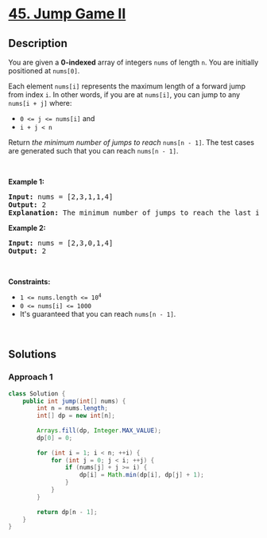 # [45. Jump Game II](https://leetcode.com/problems/jump-game-ii)

## Description

<p>You are given a <strong>0-indexed</strong> array of integers <code>nums</code> of length <code>n</code>. You are initially positioned at <code>nums[0]</code>.</p>

<p>Each element <code>nums[i]</code> represents the maximum length of a forward jump from index <code>i</code>. In other words, if you are at <code>nums[i]</code>, you can jump to any <code>nums[i + j]</code> where:</p>

<ul>
    <li><code>0 &lt;= j &lt;= nums[i]</code> and</li>
    <li><code>i + j &lt; n</code></li>
</ul>

<p>Return <em>the minimum number of jumps to reach </em><code>nums[n - 1]</code>. The test cases are generated such that you can reach <code>nums[n - 1]</code>.</p>
<p>&nbsp;</p>

<p><strong class="example">Example 1:</strong></p>
<pre>
<strong>Input:</strong> nums = [2,3,1,1,4]
<strong>Output:</strong> 2
<strong>Explanation:</strong> The minimum number of jumps to reach the last index is 2. Jump 1 step from index 0 to 1, then 3 steps to the last index.
</pre>

<p><strong class="example">Example 2:</strong></p>
<pre>
<strong>Input:</strong> nums = [2,3,0,1,4]
<strong>Output:</strong> 2
</pre>
<p>&nbsp;</p>

<p><strong>Constraints:</strong></p>
<ul>
    <li><code>1 &lt;= nums.length &lt;= 10<sup>4</sup></code></li>
    <li><code>0 &lt;= nums[i] &lt;= 1000</code></li>
    <li>It&#39;s guaranteed that you can reach <code>nums[n - 1]</code>.</li>
</ul>
<p>&nbsp;</p>

## Solutions

### **Approach 1**

```java
class Solution {
    public int jump(int[] nums) {
        int n = nums.length;
        int[] dp = new int[n];
        
        Arrays.fill(dp, Integer.MAX_VALUE);
        dp[0] = 0;
        
        for (int i = 1; i < n; ++i) {
            for (int j = 0; j < i; ++j) {
                if (nums[j] + j >= i) {
                    dp[i] = Math.min(dp[i], dp[j] + 1);
                }
            }
        }
        
        return dp[n - 1];
    }
}
```

<!-- tabs:end -->